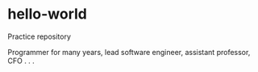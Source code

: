 # hello-world
Practice repository

Programmer for many years, lead software engineer, assistant professor, CFO . . .
